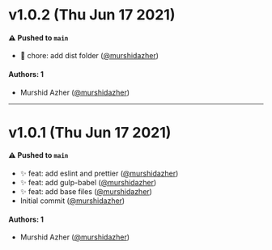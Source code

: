 # v1.0.2 (Thu Jun 17 2021)

#### ⚠️ Pushed to `main`

- :wrench: chore: add dist folder ([@murshidazher](https://github.com/murshidazher))

#### Authors: 1

- Murshid Azher ([@murshidazher](https://github.com/murshidazher))

---

# v1.0.1 (Thu Jun 17 2021)

#### ⚠️ Pushed to `main`

- :sparkles: feat: add eslint and prettier ([@murshidazher](https://github.com/murshidazher))
- :sparkles: feat: add gulp-babel ([@murshidazher](https://github.com/murshidazher))
- :sparkles: feat: add base files ([@murshidazher](https://github.com/murshidazher))
- Initial commit ([@murshidazher](https://github.com/murshidazher))

#### Authors: 1

- Murshid Azher ([@murshidazher](https://github.com/murshidazher))
